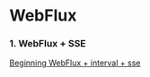 # WebFlux

### 1. WebFlux + SSE
[Beginning WebFlux + interval + sse](study-begin/src/main/java/com/oneclubs/study/StudyApplication.java)